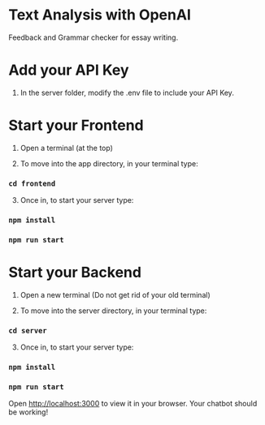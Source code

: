 # Text Analysis with OpenAI

Feedback and Grammar checker for essay writing.

# Add your API Key

1. In the server folder, modify the .env file to include your API Key.

# Start your Frontend

1. Open a terminal (at the top)

2. To move into the app directory, in your terminal type:

### `cd frontend`

3. Once in, to start your server type:

### `npm install`

### `npm run start`

# Start your Backend

1. Open a new terminal (Do not get rid of your old terminal)

2. To move into the server directory, in your terminal type:

### `cd server`

3. Once in, to start your server type:

### `npm install`

### `npm run start`

Open [http://localhost:3000](http://localhost:3000) to view it in your browser. Your chatbot should be working!
